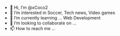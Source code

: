 - 👋 Hi, I’m @xCoco2
- 👀 I’m interested in Soccer, Tech news, Video games 
- 🌱 I’m currently learning ... Web Development 
- 💞️ I’m looking to collaborate on ...
- 📫 How to reach me ...

<!---
xCoco2/xCoco2 is a ✨ special ✨ repository because its `README.md` (this file) appears on your GitHub profile.
You can click the Preview link to take a look at your changes.
--->
